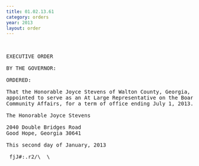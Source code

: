 ```yaml
---
title: 01.02.13.61
category: orders
year: 2013
layout: order
---
```


<pre> 

EXECUTIVE ORDER

BY THE GOVERNOR:

ORDERED:

That the Honorable Joyce Stevens of Walton County, Georgia, is
appointed to serve as an At Large Representative on the Board of
Community Affairs, for a term of office ending July 1, 2013.

The Honorable Joyce Stevens

2040 Double Bridges Road
Good Hope, Georgia 30641

This second day of January, 2013

 fjJ#:.r2/\  \<?,x.=—«Q~~
GOVERNOR

</pre>
